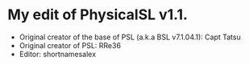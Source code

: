 # My edit of PhysicalSL v1.1.

- Original creator of the base of PSL (a.k.a BSL v7.1.04.1): Capt Tatsu
- Original creator of PSL: RRe36
- Editor: shortnamesalex
